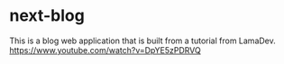 # next-blog
This is a blog web application that is built from a tutorial from LamaDev. https://www.youtube.com/watch?v=DpYE5zPDRVQ
